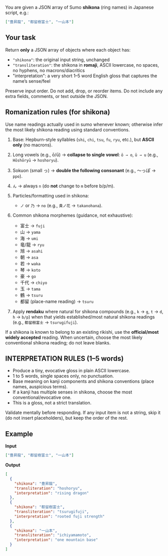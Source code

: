 You are given a JSON array of Sumo **shikona** (ring names) in Japanese script, e.g.:

```json
["豊昇龍", "都留樹富士", "一山本"]
```

## Your task

Return **only** a JSON array of objects where each object has:

- `"shikona"`: the original input string, unchanged
- `"transliteration"`: the shikona in **romaji**, ASCII lowercase, no spaces, no hyphens, no macrons/diacritics
- "interpretation": a very short 1–5 word English gloss that captures the name’s sense/feel

Preserve input order. Do not add, drop, or reorder items. Do not include any extra fields, comments, or text outside the JSON.

## Romanization rules (for shikona)

Use name readings actually used in sumo whenever known; otherwise infer the most likely shikona reading using standard conventions.

1. Base: Hepburn-style syllables (`shi`, `chi`, `tsu`, `fu`, `ryu`, etc.), but **ASCII only** (no macrons).
2. Long vowels (e.g., ō/ū) → **collapse to single vowel**: `ō → o`, `ū → u` (e.g., `Hōshōryū` → `hoshoryu`).
3. Sokuon (small っ) → **double the following consonant** (e.g., 〜っぽ → `ppo`).
4. `ん` → always `n` (do **not** change to `m` before b/p/m).
5. Particles/formatting used in shikona:

   - `ノ` or `乃` → `no` (e.g., `貴ノ花` → `takanohana`).

6. Common shikona morphemes (guidance, not exhaustive):

   - 富士 → `fuji`
   - 山 → `yama`
   - 海 → `umi`
   - 竜/龍 → `ryu`
   - 旭 → `asahi`
   - 朝 → `asa`
   - 若 → `waka`
   - 琴 → `koto`
   - 豪 → `go`
   - 千代 → `chiyo`
   - 玉 → `tama`
   - 鶴 → `tsuru`
   - 都留 (place-name reading) → `tsuru`

7. Apply **rendaku** where natural for shikona compounds (e.g., `k` → `g`, `t` → `d`, `h` → `b/p`) when that yields established/most natural shikona readings (e.g., `都留樹富士` → `tsurugifuji`).

If a shikona is known to belong to an existing rikishi, use the **official/most widely accepted** reading. When uncertain, choose the most likely conventional shikona reading; do not leave blanks.

## INTERPRETATION RULES (1–5 words)

- Produce a tiny, evocative gloss in plain ASCII lowercase.
- 1 to 5 words, single spaces only, no punctuation.
- Base meaning on kanji components and shikona conventions (place names, auspicious terms).
- If a kanji has multiple senses in shikona, choose the most conventional/evocative one.
- This is a gloss, not a strict translation.

Validate mentally before responding. If any input item is not a string, skip it (do not insert placeholders), but keep the order of the rest.

## Example

**Input**

```json
["豊昇龍", "都留樹富士", "一山本"]
```

**Output**

```json
[
  {
    "shikona": "豊昇龍",
    "transliteration": "hoshoryu",
    "interpretation": "rising dragon"
  },
  {
    "shikona": "都留樹富士",
    "transliteration": "tsurugifuji",
    "interpretation": "rooted fuji strength"
  },
  {
    "shikona": "一山本",
    "transliteration": "ichiyamamoto",
    "interpretation": "one mountain base"
  }
]
```
